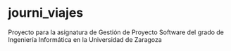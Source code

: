 # journi_viajes
Proyecto para la asignatura de Gestión de Proyecto Software del grado de Ingeniería Informática en la Universidad de Zaragoza
